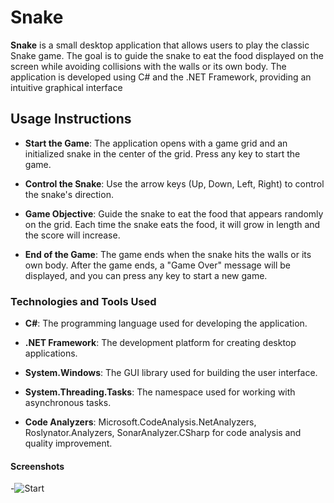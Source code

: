 # Snake
  **Snake** is a small desktop application that allows users to play the classic Snake game. The goal is to guide the snake to eat the food displayed on the screen while avoiding collisions with the walls or its own body. The application is developed using C# and the .NET Framework, providing an intuitive graphical interface
  
  ## Usage Instructions
   - **Start the Game**: The application opens with a game grid and an initialized snake in the center of the grid. Press any key to start the game.

   - **Control the Snake**: Use the arrow keys (Up, Down, Left, Right) to control the snake's direction.

   - **Game Objective**: Guide the snake to eat the food that appears randomly on the grid. Each time the snake eats the food, it will grow in length and the score will increase.

   - **End of the Game**: The game ends when the snake hits the walls or its own body. After the game ends, a "Game Over" message will be displayed, and you can press any key to start a new game.

### Technologies and Tools Used
   - **C#**: The programming language used for developing the application.
     
   - **.NET Framework**: The development platform for creating desktop applications.
     
   - **System.Windows**: The GUI library used for building the user interface.
     
   - **System.Threading.Tasks**: The namespace used for working with asynchronous tasks.
   
   - **Code Analyzers**: Microsoft.CodeAnalysis.NetAnalyzers, Roslynator.Analyzers, SonarAnalyzer.CSharp for code analysis and quality improvement.

#### Screenshots
 -![Start](ScreenShots/Start.jpg)

